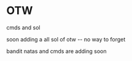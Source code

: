 # OTW
cmds and sol

soon adding a all sol of otw -- no way to forget

bandit
natas
and cmds are adding soon